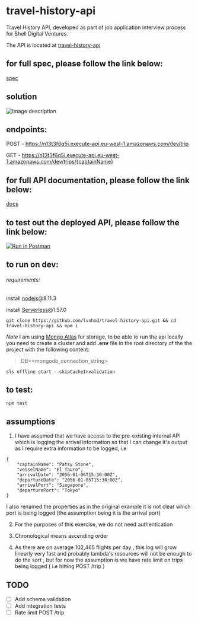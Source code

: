 # travel-history-api
Travel History API, developed as part of job application interview process for Shell Digital Ventures.

The API is located at [travel-history-api](https://n13t3f6q5i.execute-api.eu-west-1.amazonaws.com/dev)

## for full spec, please follow the link below:
  [spec](https://elvin-specs.s3-eu-west-1.amazonaws.com/Backend+engineer+(interview).pdf)

## solution

![Image description](https://elvin-specs.s3-eu-west-1.amazonaws.com/travel+history+api+(2).png)


## endpoints:
  POST - https://n13t3f6q5i.execute-api.eu-west-1.amazonaws.com/dev/trip

  GET - https://n13t3f6q5i.execute-api.eu-west-1.amazonaws.com/dev/trips/{captainName}

## for full API documentation, please follow the link below:
  [docs](https://app.swaggerhub.com/apis/connect-the-dots-ltd/travel-history-api/1.0.0)

## to test out the deployed API, please  follow the link below:
[![Run in Postman](https://run.pstmn.io/button.svg)](https://app.getpostman.com/run-collection/8d0605bd914859b48813)

## to run on dev:

###### requirements:

install [nodejs](https://nodejs.org/en/)@8.11.3

install [Serverless](https://serverless.com/)@1.57.0

`git clone https://github.com/lvnhmd/travel-history-api.git && cd travel-history-api && npm i`

*Note* I am using [Mongo Atlas](https://docs.atlas.mongodb.com/getting-started/) for storage, to be able to run the api locally you need to create a cluster and add **.env** file in the root directory of the the project with the following content:

>DB=<mongodb_connection_string>

`sls offline start --skipCacheInvalidation`

## to test:
`npm test`

## assumptions
1. I have assumed that we have access to the pre-existing internal API which is logging the arrival information so that I can change it's output as I require extra information to be logged, i.e
```
{
    "captainName": "Patsy Stone",
    "vesselName": "El Tauro",
    "arrivalDate": "2056-01-06T15:30:00Z",
    "departureDate": "2056-01-05T15:30:00Z",
    "arrivalPort": "Singapore",
    "departurePort": "Tokyo"
}
```
I also renamed the properties as in the original example it is not clear which port is being logged (the assumption being it is the arrival port)

2. For the purposes of this exercise, we do not need authentication

3. Chronological means ascending order

4. As there are on average 102,465 flights per day , this log will grow linearly very fast and probably lambda's resources will not be enough to do the sort , but for now the assumption is we have rate limit on trips being logged ( i.e hitting POST /trip )

## TODO

- [ ] Add schema validation
- [ ] Add integration tests
- [ ] Rate limit POST /trip
